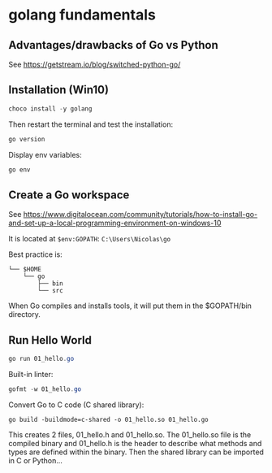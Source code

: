 # golang fundamentals

## Advantages/drawbacks of Go vs Python

See https://getstream.io/blog/switched-python-go/

## Installation (Win10)

```powershell
choco install -y golang
```

Then restart the terminal and test the installation:
```powershell
go version
```

Display env variables:
```powershell
go env
```

## Create a Go workspace

See https://www.digitalocean.com/community/tutorials/how-to-install-go-and-set-up-a-local-programming-environment-on-windows-10

It is located at `$env:GOPATH`: `C:\Users\Nicolas\go` 

Best practice is:
```
└── $HOME
    └── go
        ├── bin
        └── src
```

When Go compiles and installs tools, it will put them in the $GOPATH/bin directory. 

## Run Hello World

```powershell
go run 01_hello.go
```

Built-in linter:
```powershell
gofmt -w 01_hello.go
```

Convert Go to C code (C shared library):
```
go build -buildmode=c-shared -o 01_hello.so 01_hello.go
```
This creates 2 files, 01_hello.h and 01_hello.so. The 01_hello.so file is the compiled binary and 01_hello.h is the header to describe what methods and types are defined within the binary. Then the shared library can be imported in C or Python...
